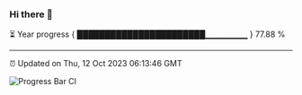 ### Hi there 👋

⏳ Year progress { ███████████████████████▁▁▁▁▁▁▁ } 77.88 %

---

⏰ Updated on Thu, 12 Oct 2023 06:13:46 GMT

![Progress Bar CI](https://github.com/liununu/liununu/workflows/Progress%20Bar%20CI/badge.svg)

